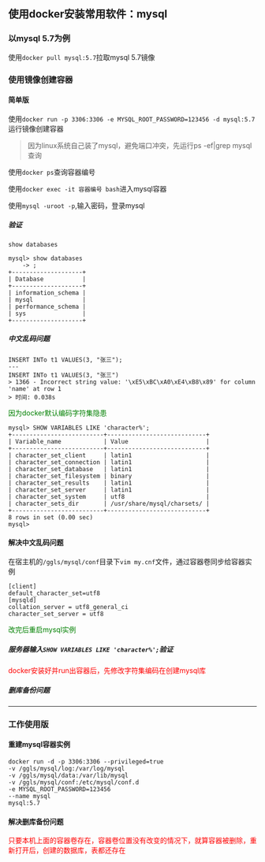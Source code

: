 ## 使用docker安装常用软件：mysql

### 以mysql 5.7为例

使用`docker pull mysql:5.7`拉取mysql 5.7镜像

### 使用镜像创建容器

#### 简单版

使用`docker run -p 3306:3306 -e MYSQL_ROOT_PASSWORD=123456 -d mysql:5.7`运行镜像创建容器

> 因为linux系统自己装了mysql，避免端口冲突，先运行ps -ef|grep mysql查询

使用`docker ps`查询容器编号

使用`docker exec -it 容器编号 bash`进入mysql容器

使用`mysql -uroot -p`,输入密码，登录mysql

##### 验证

`show databases`

```mys
mysql> show databases
    -> ;
+--------------------+
| Database           |
+--------------------+
| information_schema |
| mysql              |
| performance_schema |
| sys                |
+--------------------+
```

##### 中文乱码问题

```mysql
INSERT INTo t1 VALUES(3, "张三");
---
INSERT INTo t1 VALUES(3, "张三")
> 1366 - Incorrect string value: '\xE5\xBC\xA0\xE4\xB8\x89' for column 'name' at row 1
> 时间: 0.038s
```

<font color='green'>因为docker默认编码字符集隐患</font>

```mysql
mysql> SHOW VARIABLES LIKE 'character%';
+--------------------------+----------------------------+
| Variable_name            | Value                      |
+--------------------------+----------------------------+
| character_set_client     | latin1                     |
| character_set_connection | latin1                     |
| character_set_database   | latin1                     |
| character_set_filesystem | binary                     |
| character_set_results    | latin1                     |
| character_set_server     | latin1                     |
| character_set_system     | utf8                       |
| character_sets_dir       | /usr/share/mysql/charsets/ |
+--------------------------+----------------------------+
8 rows in set (0.00 sec)
mysql>
```

#### 解决中文乱码问题

在宿主机的`/ggls/mysql/conf`目录下`vim my.cnf`文件，通过容器卷同步给容器实例

```shell
[client]
default_character_set=utf8
[mysqld]
collation_server = utf8_general_ci
character_set_server = utf8
```

<font color="green">改完后重启mysql实例</font>

##### 服务器输入`SHOW VARIABLES LIKE 'character%';`验证

<font color="red">docker安装好并run出容器后，先修改字符集编码在创建mysql库</font>

##### 删库备份问题

---

### 工作使用版

#### 重建mysql容器实例

```shell
docker run -d -p 3306:3306 --privileged=true
-v /ggls/mysql/log:/var/log/mysql
-v /ggls/mysql/data:/var/lib/mysql
-v /ggls/mysql/conf:/etc/mysql/conf.d
-e MYSQL_ROOT_PASSWORD=123456
--name mysql 
mysql:5.7
```





#### 解决删库备份问题

<font color="red">只要本机上面的容器卷存在，容器卷位置没有改变的情况下，就算容器被删除，重新打开后，创建的数据库，表都还存在</font>

